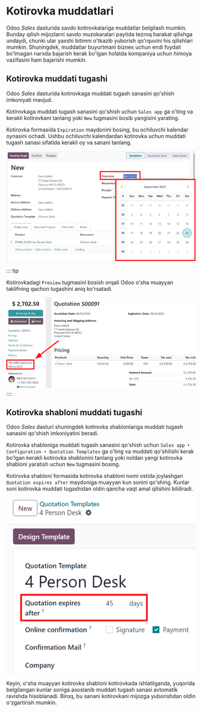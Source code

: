 # Kotirovka muddatlari

Odoo *Sales* dasturida savdo kotirovkalariga muddatlar belgilash mumkin. Bunday qilish mijozlarni savdo muzokaralari paytida tezroq harakat qilishga undaydi, chunki ular yaxshi bitimni o'tkazib yuborish qo'rquvini his qilishlari mumkin. Shuningdek, muddatlar buyurtmani biznes uchun endi foydali bo'lmagan narxda bajarish kerak bo'lgan holatda kompaniya uchun himoya vazifasini ham bajarishi mumkin.

## Kotirovka muddati tugashi

Odoo *Sales* dasturida kotirovkaga muddati tugash sanasini qo'shish imkoniyati mavjud.

Kotirovkaga muddati tugash sanasini qo'shish uchun `Sales app` ga o'ting va kerakli kotirovkani tanlang yoki `New` tugmasini bosib yangisini yarating.

Kotirovka formasida `Expiration` maydonini bosing, bu ochiluvchi kalendar oynasini ochadi. Ushbu ochiluvchi kalendardan kotirovka uchun muddati tugash sanasi sifatida kerakli oy va sanani tanlang.

![The expiration field on a standard quotation form in Odoo Sales.](deadline/quotation-deadlines-expiration-field.png)

::: tip

Kotirovkadagi `Preview` tugmasini bosish orqali Odoo o'sha muayyan taklifning qachon tugashini aniq ko'rsatadi.

![How customers will see deadlines on Odoo Sales.](deadline/quotation-deadlines-preview.png)
::::

## Kotirovka shabloni muddati tugashi

Odoo *Sales* dasturi shuningdek kotirovka shablonlariga muddati tugash sanasini qo'shish imkoniyatini beradi.

Kotirovka shabloniga muddati tugash sanasini qo'shish uchun `Sales app ‣ Configuration ‣ Quotation Templates` ga o'ting va muddati qo'shilishi kerak bo'lgan kerakli kotirovka shablonini tanlang yoki noldan yangi kotirovka shabloni yaratish uchun `New` tugmasini bosing.

Kotirovka shabloni formasida kotirovka shabloni nomi ostida joylashgan `Quotation expires after` maydoniga muayyan kun sonini qo'shing. Kunlar soni kotirovka muddati tugashidan oldin qancha vaqt amal qilishini bildiradi.

![The quotation expires after field on a quotation template form in Odoo Sales.](deadline/quotation-deadlines-expires-after.png)

Keyin, o'sha muayyan kotirovka shabloni kotirovkada ishlatilganda, yuqorida belgilangan kunlar soniga asoslanib muddati tugash sanasi avtomatik ravishda hisoblanadi. Biroq, bu sanani kotirovkani mijozga yuborishdan oldin o'zgartirish mumkin.
